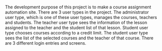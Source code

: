 The development purpose of this project is to make a course assignment automation site. There are 3 user types in the project. The administrator user type, which is one of these user types, manages the courses, teachers and students. The teacher user type sees the information of the lesson assigned to the teacher and the student list of that lesson. Student user type chooses courses according to a credit limit. The student user type sees the list of the selected courses and the teacher of that course. There are 3 different login entries and screens.